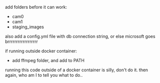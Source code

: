 add folders before it can work:
- cam0
- cam1
- staging_images

also add a config.yml file with db connection string, or else microsoft goes brrrrrrrrrrrrrrrrrr

if running outside docker container:
- add ffmpeg folder, and add to PATH

running this code outside of a docker container is silly, don't do it. then again, who am I to tell you what to do..